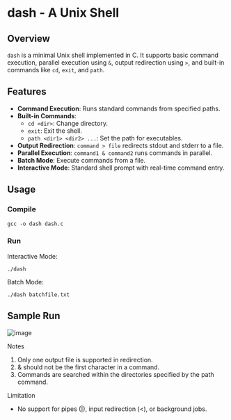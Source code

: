 # dash - A Unix Shell

## Overview

`dash` is a minimal Unix shell implemented in C. It supports basic command execution, parallel execution using `&`, output redirection using `>`, and built-in commands like `cd`, `exit`, and `path`.

## Features

- **Command Execution**: Runs standard commands from specified paths.
- **Built-in Commands**:
  - `cd <dir>`: Change directory.
  - `exit`: Exit the shell.
  - `path <dir1> <dir2> ...`: Set the path for executables.
- **Output Redirection**: `command > file` redirects stdout and stderr to a file.
- **Parallel Execution**: `command1 & command2` runs commands in parallel.
- **Batch Mode**: Execute commands from a file.
- **Interactive Mode**: Standard shell prompt with real-time command entry.

## Usage
### Compile

    gcc -o dash dash.c

### Run

Interactive Mode:

    ./dash

Batch Mode:

    ./dash batchfile.txt

## Sample Run 

![image](https://github.com/user-attachments/assets/6f11eb5c-d7c6-4e34-8311-027e4b31826c)

Notes
1) Only one output file is supported in redirection.
2) & should not be the first character in a command.
3) Commands are searched within the directories specified by the path command.

Limitation
   - No support for pipes (|), input redirection (<), or background jobs.
